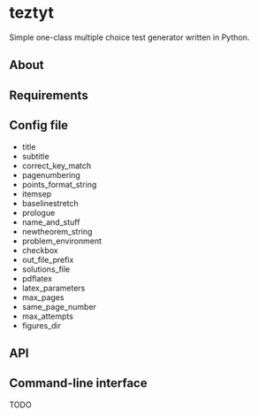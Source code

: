 # teztyt

Simple one-class multiple choice test generator written in Python.

## About

## Requirements

## Config file

* title
* subtitle
* correct_key_match
* pagenumbering
* points_format_string
* itemsep
* baselinestretch
* prologue
* name_and_stuff
* newtheorem_string
* problem_environment
* checkbox
* out_file_prefix
* solutions_file
* pdflatex
* latex_parameters
* max_pages
* same_page_number
* max_attempts
* figures_dir

## API

## Command-line interface
TODO
